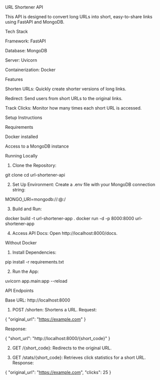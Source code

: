URL Shortener API

This API is designed to convert long URLs into short, easy-to-share links using FastAPI and MongoDB.

Tech Stack

Framework: FastAPI

Database: MongoDB

Server: Uvicorn

Containerization: Docker



Features

Shorten URLs: Quickly create shorter versions of long links.

Redirect: Send users from short URLs to the original links.

Track Clicks: Monitor how many times each short URL is accessed.


Setup Instructions

Requirements

Docker installed

Access to a MongoDB instance


Running Locally

1. Clone the Repository:

git clone <repository-url>
cd url-shortener-api


2. Set Up Environment:
Create a .env file with your MongoDB connection string:

MONGO_URI=mongodb://<username>:<password>@<host>:<port>/


3. Build and Run:

docker build -t url-shortener-app .
docker run -d -p 8000:8000 url-shortener-app


4. Access API Docs:
Open http://localhost:8000/docs.



Without Docker

1. Install Dependencies:

pip install -r requirements.txt


2. Run the App:

uvicorn app.main:app --reload



API Endpoints

Base URL:
http://localhost:8000


1. POST /shorten: Shortens a URL.
Request:

{ "original_url": "https://example.com" }

Response:

{ "short_url": "http://localhost:8000/{short_code}" }


2. GET /{short_code}: Redirects to the original URL.


3. GET /stats/{short_code}: Retrieves click statistics for a short URL.
Response:

{ "original_url": "https://example.com", "clicks": 25 }

